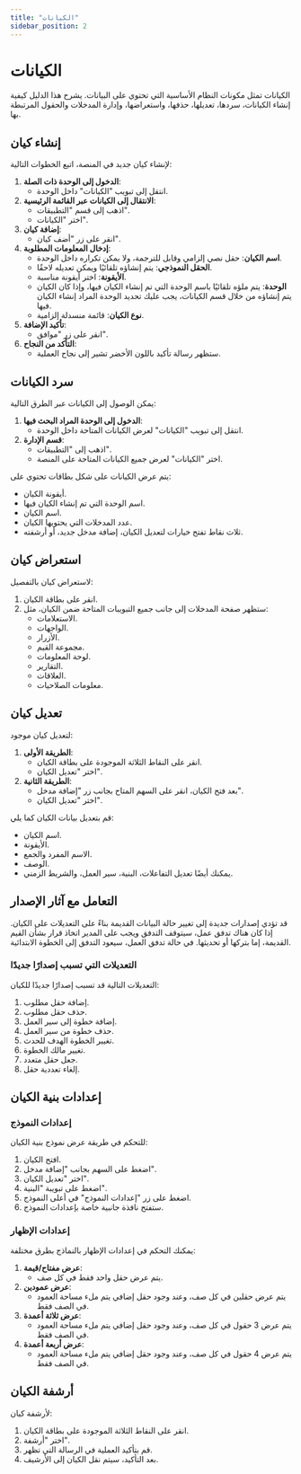 ```yaml
---
title: "الكيانات"
sidebar_position: 2
---
```


# الكيانات
الكيانات تمثل مكونات النظام الأساسية التي تحتوي على البيانات. يشرح هذا الدليل كيفية إنشاء الكيانات، سردها، تعديلها، حذفها، واستعراضها، وإدارة المدخلات والحقول المرتبطة بها.

## إنشاء كيان

لإنشاء كيان جديد في المنصة، اتبع الخطوات التالية:

1. **الدخول إلى الوحدة ذات الصلة**:
   - انتقل إلى تبويب "الكيانات" داخل الوحدة.
2. **الانتقال إلى الكيانات عبر القائمة الرئيسية**:
   - اذهب إلى قسم "التطبيقات".
   - اختر "الكيانات".
3. **إضافة كيان**:
   - انقر على زر "أضف كيان".
4. **إدخال المعلومات المطلوبة**:
   - **اسم الكيان**: حقل نصي إلزامي وقابل للترجمة، ولا يمكن تكراره داخل الوحدة.
   - **الحقل النموذجي**: يتم إنشاؤه تلقائيًا ويمكن تعديله لاحقًا.
   - **الأيقونة**: اختر أيقونة مناسبة.
   - **الوحدة**: يتم ملؤه تلقائيًا باسم الوحدة التي تم إنشاء الكيان فيها، وإذا كان الكيان يتم إنشاؤه من خلال قسم الكيانات، يجب عليك تحديد الوحدة المراد إنشاء الكيان فيها.
   - **نوع الكيان**: قائمة منسدلة إلزامية.
5. **تأكيد الإضافة**:
   - انقر على زر "موافق".
6. **التأكد من النجاح**:
   - ستظهر رسالة تأكيد باللون الأخضر تشير إلى نجاح العملية.

## سرد الكيانات

يمكن الوصول إلى الكيانات عبر الطرق التالية:

1. **الدخول إلى الوحدة المراد البحث فيها**:
   - انتقل إلى تبويب "الكيانات" لعرض الكيانات المتاحة داخل الوحدة.
2. **قسم الإدارة**:
   - اذهب إلى "التطبيقات".
   - اختر "الكيانات" لعرض جميع الكيانات المتاحة على المنصة.

يتم عرض الكيانات على شكل بطاقات تحتوي على:
- أيقونة الكيان.
- اسم الوحدة التي تم إنشاء الكيان فيها.
- اسم الكيان.
- عدد المدخلات التي يحتويها الكيان.
- ثلاث نقاط تفتح خيارات لتعديل الكيان، إضافة مدخل جديد، أو أرشفته.

## استعراض كيان

لاستعراض كيان بالتفصيل:

1. انقر على بطاقة الكيان.
2. ستظهر صفحة المدخلات إلى جانب جميع التبويبات المتاحة ضمن الكيان، مثل:
   - الاستعلامات.
   - الواجهات.
   - الأزرار.
   - مجموعة القيم.
   - لوحة المعلومات.
   - التقارير.
   - العلاقات.
   - معلومات الصلاحيات.

## تعديل كيان

لتعديل كيان موجود:

1. **الطريقة الأولى**:
   - انقر على النقاط الثلاثة الموجودة على بطاقة الكيان.
   - اختر "تعديل الكيان".
2. **الطريقة الثانية**:
   - بعد فتح الكيان، انقر على السهم المتاح بجانب زر "إضافة مدخل".
   - اختر "تعديل الكيان".

قم بتعديل بيانات الكيان كما يلي:
- اسم الكيان.
- الأيقونة.
- الاسم المفرد والجمع.
- الوصف.
- يمكنك أيضًا تعديل التفاعلات، البنية، سير العمل، والشريط الزمني.


## التعامل مع آثار الإصدار

قد تؤدي إصدارات جديدة إلى تغيير حالة البيانات القديمة بناءً على التعديلات على الكيان. إذا كان هناك تدفق عمل، سيتوقف التدفق ويجب على المدير اتخاذ قرار بشأن القيم القديمة، إما بتركها أو تحديثها. في حالة تدفق العمل، سيعود التدفق إلى الخطوة الابتدائية.

### التعديلات التي تسبب إصدارًا جديدًا

التعديلات التالية قد تسبب إصدارًا جديدًا للكيان:
1. إضافة حقل مطلوب.
2. حذف حقل مطلوب.
3. إضافة خطوة إلى سير العمل.
4. حذف خطوة من سير العمل.
5. تغيير الخطوة الهدف للحدث.
6. تغيير مالك الخطوة.
7. جعل حقل متعدد.
8. إلغاء تعددية حقل.


## إعدادات بنية الكيان

### إعدادات النموذج

للتحكم في طريقة عرض نموذج بنية الكيان:

1. افتح الكيان.
2. اضغط على السهم بجانب "إضافة مدخل".
3. اختر "تعديل الكيان".
4. اضغط على تبويبة "البنية".
5. اضغط على زر "إعدادات النموذج" في أعلى النموذج.
6. ستفتح نافذة جانبية خاصة بإعدادات النموذج.

### إعدادات الإظهار

يمكنك التحكم في إعدادات الإظهار بالنماذج بطرق مختلفة:
1. **عرض مفتاح/قيمة**:
   - يتم عرض حقل واحد فقط في كل صف.
2. **عرض عمودين**:
   - يتم عرض حقلين في كل صف، وعند وجود حقل إضافي يتم ملء مساحة العمود في الصف فقط.
3. **عرض ثلاثة أعمدة**:
   - يتم عرض 3 حقول في كل صف، وعند وجود حقل إضافي يتم ملء مساحة العمود في الصف فقط.
4. **عرض أربعة أعمدة**:
   - يتم عرض 4 حقول في كل صف، وعند وجود حقل إضافي يتم ملء مساحة العمود في الصف فقط.

## أرشفة الكيان

لأرشفة كيان:

1. انقر على النقاط الثلاثة الموجودة على بطاقة الكيان.
2. اختر "أرشفة".
3. قم بتأكيد العملية في الرسالة التي تظهر.
4. بعد التأكيد، سيتم نقل الكيان إلى الأرشيف.